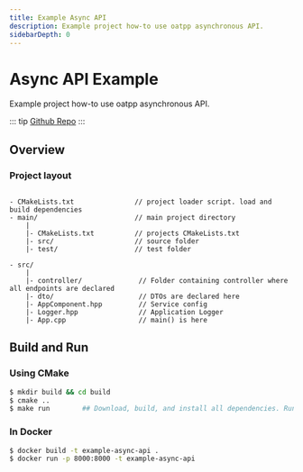 ```yaml
---
title: Example Async API
description: Example project how-to use oatpp asynchronous API.
sidebarDepth: 0
---
```


# Async API Example <seo/>

Example project how-to use oatpp asynchronous API.

::: tip
[Github Repo](https://github.com/oatpp/example-async-api)
:::

## Overview

### Project layout

```

- CMakeLists.txt               // project loader script. load and build dependencies
- main/                        // main project directory
    |
    |- CMakeLists.txt          // projects CMakeLists.txt
    |- src/                    // source folder
    |- test/                   // test folder

```
```
- src/
    |
    |- controller/              // Folder containing controller where all endpoints are declared
    |- dto/                     // DTOs are declared here
    |- AppComponent.hpp         // Service config
    |- Logger.hpp               // Application Logger
    |- App.cpp                  // main() is here

```


## Build and Run

### Using CMake

```bash
$ mkdir build && cd build
$ cmake ..
$ make run        ## Download, build, and install all dependencies. Run project

```

### In Docker

```bash
$ docker build -t example-async-api .
$ docker run -p 8000:8000 -t example-async-api
```
